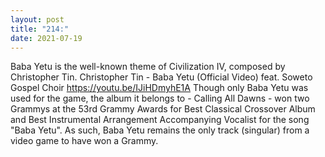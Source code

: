 ```yaml
---
layout: post
title: "214:"
date: 2021-07-19
---
```


Baba Yetu is the well-known theme of Civilization IV, composed by Christopher Tin.
 Christopher Tin - Baba Yetu (Official Video) feat. Soweto Gospel Choir
 https://youtu.be/IJiHDmyhE1A 
Though only Baba Yetu was used for the game, the album it belongs to - Calling All Dawns - won two Grammys at the 53rd Grammy Awards for Best Classical Crossover Album and Best Instrumental Arrangement Accompanying Vocalist for the song "Baba Yetu". As such, Baba Yetu remains the only track (singular) from a video game to have won a Grammy.
